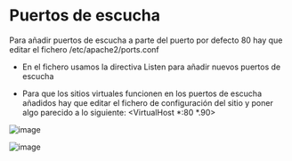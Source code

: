 # Puertos de escucha

Para añadir puertos de escucha a parte del puerto por defecto 80 hay que editar el fichero /etc/apache2/ports.conf

- En el fichero usamos la directiva Listen para añadir nuevos puertos de escucha

- Para que los sitios virtuales funcionen en los puertos de escucha añadidos hay que editar el fichero de configuración del sitio y poner algo parecido a lo siguiente: 
<VirtualHost *:80 *.90>


![image](https://github.com/Scosrom/Implantacion_web/assets/114906778/6ceb3141-4d08-48d8-a9a4-8dcd7b325c84)

![image](https://github.com/Scosrom/Implantacion_web/assets/114906778/025eabc1-d4e2-4958-9953-4ce4209e330a)

